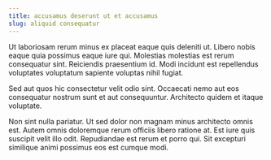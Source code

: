 ```yaml
---
title: accusamus deserunt ut et accusamus
slug: aliquid consequatur
---
```


Ut laboriosam rerum minus ex placeat eaque quis deleniti ut. Libero nobis eaque quia possimus eaque iure qui. Molestias molestias est rerum consequatur sint. Reiciendis praesentium id. Modi incidunt est repellendus voluptates voluptatum sapiente voluptas nihil fugiat.

Sed aut quos hic consectetur velit odio sint. Occaecati nemo aut eos consequatur nostrum sunt et aut consequuntur. Architecto quidem et itaque voluptate.

Non sint nulla pariatur. Ut sed dolor non magnam minus architecto omnis est. Autem omnis doloremque rerum officiis libero ratione at. Est iure quis suscipit velit illo odit. Repudiandae est rerum et porro qui. Sit excepturi similique animi possimus eos est cumque modi.
